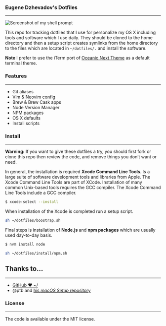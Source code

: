 ### Eugene Dzhevadov's Dotfiles
---

![Screenshot of my shell prompt](https://monosnap.com/file/krXhr7ziWOM977ctdf10Yt5qtsWzXH.png)

This repo for tracking dotfiles that I use for personalize my OS X including tools and software which I use daily. They should be cloned to the home directory and then a setup script creates symlinks from the home directory to the files which are located in `~/dotfiles/.` and install the software.

**Note** I prefer to use the iTerm port of [Oceanic Next Theme](https://github.com/voronianski/oceanic-next-theme/) as a default terminal theme.

### Features
---
 - Git aliases
 - Vim & Neovim config
 - Brew & Brew Cask apps
 - Node Version Manager
 - NPM packages 
 - OS X defaults
 - Install scripts

### Install
---
**Warning:** If you want to give these dotfiles a try, you should first fork or clone this repo then review the code, and remove things you don’t want or need.

In general, the installation is required **Xcode Command Line Tools**. Is a large suite of software development tools and libraries from Apple. The Xcode Command Line Tools are part of XCode. Installation of many common Unix-based tools requires the GCC compiler. The Xcode Command Line Tools include a GCC compiler.

```bash
$ xcode-select --install
```

When installation of the Xcode is completed run a setup script.

```bash
sh ~/dotfiles/boostrap.sh
```

Final steps is installation of **Node.js** and  **npm packages** which are usually used day-to-day basis.

```bash
$ nvm install node
```

```bash
sh ~/dotfiles/install/npm.sh
```

## Thanks to…
---
- [GitHub ❤ ~/](http://dotfiles.github.com/)
- @ptb and [his _macOS Setup_ repository](https://github.com/ptb/mac-setup)

### License
---
The code is available under the MIT license.
